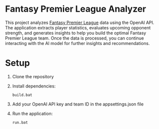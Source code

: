 # Fantasy Premier League Analyzer
This project analyzes <a href="https://fantasy.premierleague.com/" target="_blank">Fantasy Premier League</a> data using the OpenAI API. The application extracts player statistics, evaluates upcoming opponent strength, and generates insights to help you build the optimal Fantasy Premier League team. Once the data is processed, you can continue interacting with the AI model for further insights and recommendations.

# Setup
1. Clone the repository

2. Install dependencies:
   ```
   build.bat
   ```
4. Add your OpenAI API key and team ID in the appsettings.json file

6. Run the application:
   ```
   run.bat
   ```

